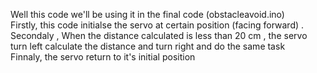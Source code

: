Well this code we'll be using it in the final code (obstacleavoid.ino) <br />
Firstly, this code initialse the servo at certain position (facing forward) . <br />
Secondaly , When the distance calculated is less than 20 cm , the servo turn left calculate the distance and turn right and do the same task <br />
Finnaly, the servo return to it's initial position <br />